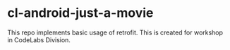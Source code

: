 # cl-android-just-a-movie

This repo implements basic usage of retrofit. This is created for workshop in CodeLabs Division.
